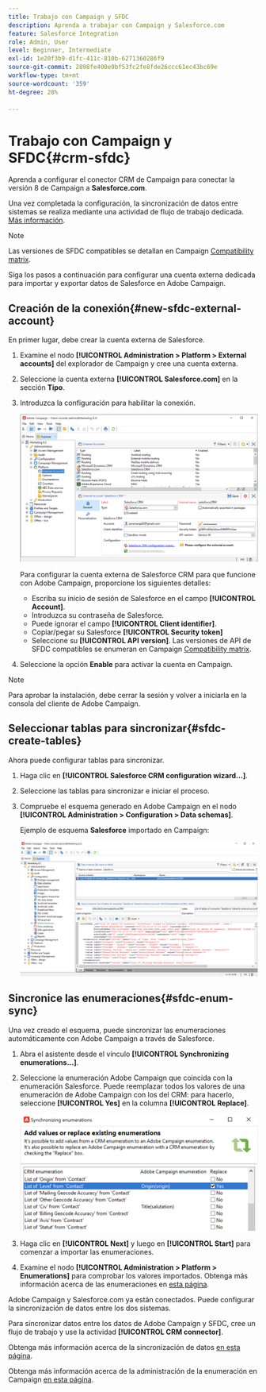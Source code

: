 ```yaml
---
title: Trabajo con Campaign y SFDC
description: Aprenda a trabajar con Campaign y Salesforce.com
feature: Salesforce Integration
role: Admin, User
level: Beginner, Intermediate
exl-id: 1e20f3b9-d1fc-411c-810b-6271360286f9
source-git-commit: 2898fe400e9bf53fc2fe8fde26ccc61ec43bc69e
workflow-type: tm+mt
source-wordcount: '359'
ht-degree: 28%

---
```


# Trabajo con Campaign y SFDC{#crm-sfdc}

Aprenda a configurar el conector CRM de Campaign para conectar la versión 8 de Campaign a **Salesforce.com**.

Una vez completada la configuración, la sincronización de datos entre sistemas se realiza mediante una actividad de flujo de trabajo dedicada. [Más información](crm-data-sync.md).

>[!NOTE]
>
>Las versiones de SFDC compatibles se detallan en Campaign [Compatibility matrix](../start/compatibility-matrix.md).

Siga los pasos a continuación para configurar una cuenta externa dedicada para importar y exportar datos de Salesforce en Adobe Campaign.

## Creación de la conexión{#new-sfdc-external-account}

En primer lugar, debe crear la cuenta externa de Salesforce.

1. Examine el nodo **[!UICONTROL Administration > Platform > External accounts]** del explorador de Campaign y cree una cuenta externa.
1. Seleccione la cuenta externa **[!UICONTROL Salesforce.com]** en la sección **Tipo**.
1. Introduzca la configuración para habilitar la conexión.

   ![](assets/sfdc-external-account.png)

   Para configurar la cuenta externa de Salesforce CRM para que funcione con Adobe Campaign, proporcione los siguientes detalles:

   * Escriba su inicio de sesión de Salesforce en el campo **[!UICONTROL Account]**.
   * Introduzca su contraseña de Salesforce.
   * Puede ignorar el campo **[!UICONTROL Client identifier]**.
   * Copiar/pegar su Salesforce **[!UICONTROL Security token]**
   * Seleccione su **[!UICONTROL API version]**. Las versiones de API de SFDC compatibles se enumeran en Campaign [Compatibility matrix](../start/compatibility-matrix.md).

1. Seleccione la opción **Enable** para activar la cuenta en Campaign.

>[!NOTE]
>
>Para aprobar la instalación, debe cerrar la sesión y volver a iniciarla en la consola del cliente de Adobe Campaign.

## Seleccionar tablas para sincronizar{#sfdc-create-tables}

Ahora puede configurar tablas para sincronizar.

1. Haga clic en **[!UICONTROL Salesforce CRM configuration wizard...]**.
1. Seleccione las tablas para sincronizar e iniciar el proceso.
1. Compruebe el esquema generado en Adobe Campaign en el nodo **[!UICONTROL Administration > Configuration > Data schemas]**.

   Ejemplo de esquema **Salesforce** importado en Campaign:

   ![](assets/sfdc-schemas.png)

## Sincronice las enumeraciones{#sfdc-enum-sync}

Una vez creado el esquema, puede sincronizar las enumeraciones automáticamente con Adobe Campaign a través de Salesforce.

1. Abra el asistente desde el vínculo **[!UICONTROL Synchronizing enumerations...]**.
1. Seleccione la enumeración Adobe Campaign que coincida con la enumeración Salesforce.
Puede reemplazar todos los valores de una enumeración de Adobe Campaign con los del CRM: para hacerlo, seleccione **[!UICONTROL Yes]** en la columna **[!UICONTROL Replace]**.

   ![](assets/sfdc-enum.png)

1. Haga clic en **[!UICONTROL Next]** y luego en **[!UICONTROL Start]** para comenzar a importar las enumeraciones.

1. Examine el nodo **[!UICONTROL Administration > Platform > Enumerations]** para comprobar los valores importados. Obtenga más información acerca de las enumeraciones en [esta página](../config/ui-settings.md#enumerations).

Adobe Campaign y Salesforce.com ya están conectados. Puede configurar la sincronización de datos entre los dos sistemas.

Para sincronizar datos entre los datos de Adobe Campaign y SFDC, cree un flujo de trabajo y use la actividad **[!UICONTROL CRM connector]**.

Obtenga más información acerca de la sincronización de datos [en esta página](crm-data-sync.md).

Obtenga más información acerca de la administración de la enumeración en Campaign [en esta página](../config/enumerations.md).
